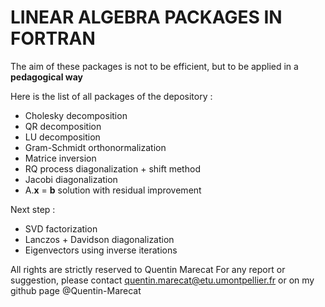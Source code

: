 # LINEAR ALGEBRA PACKAGES IN FORTRAN

The aim of these packages is not to be efficient, but to be applied in a **pedagogical way**

Here is the list of all packages of the depository :
* Cholesky decomposition
* QR decomposition
* LU decomposition
* Gram-Schmidt orthonormalization
* Matrice inversion
* RQ process diagonalization + shift method
* Jacobi diagonalization
* A.**x** = **b** solution with residual improvement

Next step :
* SVD factorization
* Lanczos + Davidson diagonalization
* Eigenvectors using inverse iterations

All rights are strictly reserved to Quentin Marecat
For any report or suggestion, please contact quentin.marecat@etu.umontpellier.fr
or on my github page @Quentin-Marecat